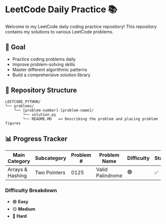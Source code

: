 # LeetCode Daily Practice 📚

Welcome to my LeetCode daily coding practice repository! 
This repository contains my solutions to various LeetCode problems.

## 🎯 Goal
- Practice coding problems daily
- Improve problem-solving skills
- Master different algorithmic patterns
- Build a comprehensive solution library

## 📁 Repository Structure
```
LEETCODE_PYTHON/
└── problems/
    └── [problem-number]-[problem-name]/
        └── solution.py
        └── README.MD   => Describing the problem and placing problem figures
```

## 📊 Progress Tracker

| Main Category | Subcategory | Problem # | Problem Name | Difficulty | Status | Solution |
|---------------|-------------|-----------|--------------|------------|--------|----------|
| Arrays & Hashing | Two Pointers | 0125 | Valid Palindrome | 🟢 | ✅ | [Link](LEETCODE_PYTHON/problems/0125-valid-palindrome) |


### Difficulty Breakdown
- 🟢 **Easy**
- 🟡 **Medium**
- 🔴 **Hard**
